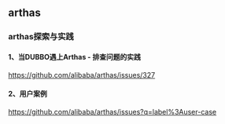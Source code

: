 ## arthas

### arthas探索与实践

#### 1、当DUBBO遇上Arthas - 排查问题的实践

https://github.com/alibaba/arthas/issues/327

#### 2、用户案例

https://github.com/alibaba/arthas/issues?q=label%3Auser-case








